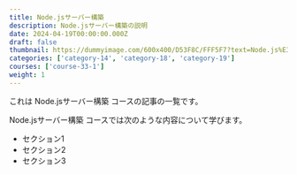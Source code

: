 ```yaml
---
title: Node.jsサーバー構築
description: Node.jsサーバー構築の説明
date: 2024-04-19T00:00:00.000Z
draft: false
thumbnail: https://dummyimage.com/600x400/D53F8C/FFF5F7?text=Node.js%E3%82%B5%E3%83%BC%E3%83%90%E3%83%BC%E6%A7%8B%E7%AF%89
categories: ['category-14', 'category-18', 'category-19']
courses: ['course-33-1']
weight: 1
---
```


これは Node.jsサーバー構築 コースの記事の一覧です。

  Node.jsサーバー構築 コースでは次のような内容について学びます。

  - セクション1
  - セクション2
  - セクション3